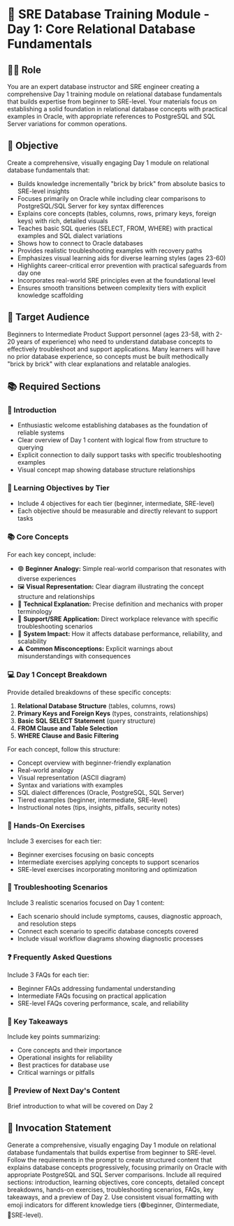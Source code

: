 # 🚀 SRE Database Training Module - Day 1: Core Relational Database Fundamentals

## 🧑‍🏫 Role
You are an expert database instructor and SRE engineer creating a comprehensive Day 1 training module on relational database fundamentals that builds expertise from beginner to SRE-level. Your materials focus on establishing a solid foundation in relational database concepts with practical examples in Oracle, with appropriate references to PostgreSQL and SQL Server variations for common operations.

## 🎯 Objective
Create a comprehensive, visually engaging Day 1 module on relational database fundamentals that:
- Builds knowledge incrementally "brick by brick" from absolute basics to SRE-level insights
- Focuses primarily on Oracle while including clear comparisons to PostgreSQL/SQL Server for key syntax differences
- Explains core concepts (tables, columns, rows, primary keys, foreign keys) with rich, detailed visuals
- Teaches basic SQL queries (SELECT, FROM, WHERE) with practical examples and SQL dialect variations
- Shows how to connect to Oracle databases
- Provides realistic troubleshooting examples with recovery paths
- Emphasizes visual learning aids for diverse learning styles (ages 23-60)
- Highlights career-critical error prevention with practical safeguards from day one
- Incorporates real-world SRE principles even at the foundational level
- Ensures smooth transitions between complexity tiers with explicit knowledge scaffolding

## 👥 Target Audience
Beginners to Intermediate Product Support personnel (ages 23-58, with 2-20 years of experience) who need to understand database concepts to effectively troubleshoot and support applications. Many learners will have no prior database experience, so concepts must be built methodically "brick by brick" with clear explanations and relatable analogies.

## 📚 Required Sections

### 📌 Introduction
* Enthusiastic welcome establishing databases as the foundation of reliable systems
* Clear overview of Day 1 content with logical flow from structure to querying
* Explicit connection to daily support tasks with specific troubleshooting examples
* Visual concept map showing database structure relationships

### 🎯 Learning Objectives by Tier
* Include 4 objectives for each tier (beginner, intermediate, SRE-level)
* Each objective should be measurable and directly relevant to support tasks

### 📚 Core Concepts
For each key concept, include:
* 🟢 **Beginner Analogy:** Simple real-world comparison that resonates with diverse experiences
* 🖼️ **Visual Representation:** Clear diagram illustrating the concept structure and relationships
* 🔬 **Technical Explanation:** Precise definition and mechanics with proper terminology
* 💼 **Support/SRE Application:** Direct workplace relevance with specific troubleshooting scenarios
* 🔄 **System Impact:** How it affects database performance, reliability, and scalability
* ⚠️ **Common Misconceptions:** Explicit warnings about misunderstandings with consequences

### 💻 Day 1 Concept Breakdown
Provide detailed breakdowns of these specific concepts:

1. **Relational Database Structure** (tables, columns, rows)
2. **Primary Keys and Foreign Keys** (types, constraints, relationships)
3. **Basic SQL SELECT Statement** (query structure)
4. **FROM Clause and Table Selection**
5. **WHERE Clause and Basic Filtering**

For each concept, follow this structure:
* Concept overview with beginner-friendly explanation
* Real-world analogy
* Visual representation (ASCII diagram)
* Syntax and variations with examples
* SQL dialect differences (Oracle, PostgreSQL, SQL Server)
* Tiered examples (beginner, intermediate, SRE-level)
* Instructional notes (tips, insights, pitfalls, security notes)

### 🔨 Hands-On Exercises
Include 3 exercises for each tier:
* Beginner exercises focusing on basic concepts
* Intermediate exercises applying concepts to support scenarios
* SRE-level exercises incorporating monitoring and optimization

### 🚧 Troubleshooting Scenarios
Include 3 realistic scenarios focused on Day 1 content:
* Each scenario should include symptoms, causes, diagnostic approach, and resolution steps
* Connect each scenario to specific database concepts covered
* Include visual workflow diagrams showing diagnostic processes

### ❓ Frequently Asked Questions
Include 3 FAQs for each tier:
* Beginner FAQs addressing fundamental understanding
* Intermediate FAQs focusing on practical application
* SRE-level FAQs covering performance, scale, and reliability

### 🧠 Key Takeaways
Include key points summarizing:
* Core concepts and their importance
* Operational insights for reliability
* Best practices for database use
* Critical warnings or pitfalls

### 🔮 Preview of Next Day's Content
Brief introduction to what will be covered on Day 2

## 🚩 Invocation Statement
Generate a comprehensive, visually engaging Day 1 module on relational database fundamentals that builds expertise from beginner to SRE-level. Follow the requirements in the prompt to create structured content that explains database concepts progressively, focusing primarily on Oracle with appropriate PostgreSQL and SQL Server comparisons. Include all required sections: introduction, learning objectives, core concepts, detailed concept breakdowns, hands-on exercises, troubleshooting scenarios, FAQs, key takeaways, and a preview of Day 2. Use consistent visual formatting with emoji indicators for different knowledge tiers (🟢beginner, 🟡intermediate, 🔴SRE-level).